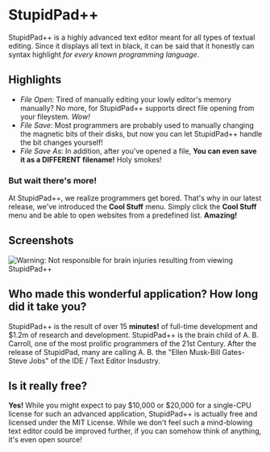 # StupidPad++
StupidPad++ is a highly advanced text editor meant for all types of textual editing.  Since it displays all text in black, it can be said that it honestly can syntax highlight *for every known programming language*.

## Highlights
  * _File Open_: Tired of manually editing your lowly editor's memory manually? No more, for StupidPad++ supports direct file opening from your fileystem.  *Wow!*
  * *File Save*: Most programmers are probably used to manually changing the magnetic bits of their disks, but now you can let StupidPad++ handle the bit changes yourself!
  * *File Save As*: In addition, after you've opened a file, __You can even save it as a DIFFERENT filename!__ Holy smokes!

### But wait there's more!

At StupidPad++, we realize programmers get bored.  That's why in our latest release, we've introduced the __Cool Stuff__ menu.  Simply click the __Cool Stuff__ menu and be able to open websites from a predefined list.  **Amazing!**

## Screenshots
![Warning: Not responsible for brain injuries resulting from viewing StupidPad++](http://i.imgur.com/1x3nHbk.png)

## Who made this wonderful application?  How long did it take you?

StupidPad++ is the result of over 15 **minutes!** of full-time development and $1.2m of research and development.  StupidPad++ is the brain child of A. B. Carroll, one of the most prolific programmers of the 21st Century.  After the release of StupidPad, many are calling A. B. the "Ellen Musk-Bill Gates-Steve Jobs" of the IDE / Text Editor Insdustry.

## Is it really free?
**Yes!** While you might expect to pay $10,000 or $20,000 for a single-CPU license for such an advanced application, StupidPad++ is actually free and licensed under the MIT License.  While we don't feel such a mind-blowing text editor could be improved further, if you can somehow think of anything, it's even open source!